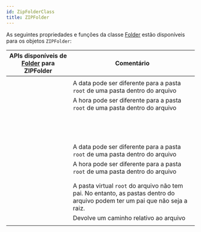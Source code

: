 ```yaml
---
id: ZipFolderClass
title: ZIPFolder
---
```


As seguintes propriedades e funções da classe [Folder](FolderClass.md) estão disponíveis para os objetos `ZIPFolder`:

| APIs disponíveis de [Folder](FolderClass.md) para ZIPFolder                            | Comentário                                                                                                                                                   |
| -------------------------------------------------------------------------------------- | ------------------------------------------------------------------------------------------------------------------------------------------------------------ |
| [<!-- INCLUDE #directory.copyTo().Syntax -->](FolderClass.md#copyto)                   |                                                                                                                                                              |
| [<!-- INCLUDE #directory.creationDate.Syntax -->](FolderClass.md#creationdate)         | A data pode ser diferente para a pasta `root` de uma pasta dentro do arquivo                                                                                 |
| [<!-- INCLUDE #directory.creationTime.Syntax -->](FolderClass.md#creationtime)         | A hora pode ser diferente para a pasta `root` de uma pasta dentro do arquivo                                                                                 |
| [<!-- INCLUDE #directory.exists.Syntax -->](FolderClass.md#exists)                     |                                                                                                                                                              |
| [<!-- INCLUDE #directory.extension.Syntax -->](FolderClass.md#extension)               |                                                                                                                                                              |
| [<!-- INCLUDE #directory.file().Syntax -->](FolderClass.md#file)                       |                                                                                                                                                              |
| [<!-- INCLUDE #directory.files().Syntax -->](FolderClass.md#files)                     |                                                                                                                                                              |
| [<!-- INCLUDE #directory.folder().Syntax -->](FolderClass.md#folder)                   |                                                                                                                                                              |
| [<!-- INCLUDE #directory.folders().Syntax -->](FolderClass.md#folders)                 |                                                                                                                                                              |
| [<!-- INCLUDE #directory.fullName.Syntax -->](FolderClass.md#fullname)                 |                                                                                                                                                              |
| [<!-- INCLUDE #directory.getIcon().Syntax -->](FolderClass.md#geticon)                 |                                                                                                                                                              |
| [<!-- INCLUDE #directory.hidden.Syntax -->](FolderClass.md#hidden)                     |                                                                                                                                                              |
| [<!-- INCLUDE #directory.isAlias.Syntax -->](FolderClass.md#isalias)                   |                                                                                                                                                              |
| [<!-- INCLUDE #directory.isFile.Syntax -->](FolderClass.md#isfile)                     |                                                                                                                                                              |
| [<!-- INCLUDE #directory.isFolder.Syntax -->](FolderClass.md#isfolder)                 |                                                                                                                                                              |
| [<!-- INCLUDE #directory.isPackage.Syntax -->](FolderClass.md#ispackage)               |                                                                                                                                                              |
| [<!-- INCLUDE #directory.modificationDate.Syntax -->](FolderClass.md#modificationdate) | A data pode ser diferente para a pasta `root` de uma pasta dentro do arquivo                                                                                 |
| [<!-- INCLUDE #directory.modificationTime.Syntax -->](FolderClass.md#modificationtime) | A hora pode ser diferente para a pasta `root` de uma pasta dentro do arquivo                                                                                 |
| [<!-- INCLUDE #directory.name.Syntax -->](FolderClass.md#name)                         |                                                                                                                                                              |
| [<!-- INCLUDE #directory.original.Syntax -->](FolderClass.md#original)                 |                                                                                                                                                              |
| [<!-- INCLUDE #directory.parent.Syntax -->](FolderClass.md#parent)                     | A pasta virtual `root` do arquivo não tem pai. No entanto, as pastas dentro do arquivo podem ter um pai que não seja a raiz. |
| [<!-- INCLUDE #directory.path.Syntax -->](FolderClass.md#path)                         | Devolve um caminho relativo ao arquivo                                                                                                                       |
| [<!-- INCLUDE #directory.platformPath.Syntax -->](FolderClass.md#platformpath)         |                                                                                                                                                              |
